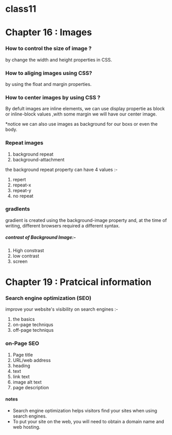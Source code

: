 # class11

# Chapter 16 : Images

### How to control the size of image ?
by change the width and height properties in CSS.

### How to aliging images using CSS?
by using the float and margin properties.

### How to center images by using CSS ?
By defult images are inline elements, we can use display propertie as block or inline-block values ,with some margin we will have our center image.

*notice we can also use images as background for our boxs or even the body.

### Repeat images
1. background repeat
2. background-attachment

the background repeat property can have 4 values :-
1. repert
2. repeat-x
3. repeat-y
4. no repeat

### gradIents 
gradient is created using the background-image property and, at the time of writing, different browsers required a different syntax.

##### contrast of Background Image:-
1. High constrast
2. low contrast
3. screen

# Chapter 19 : Pratcical information

### Search engine optimization (SEO)
improve your website's visibility on search engines :-
1. the basics 
2. on-page techniqus
3. off-page techniqus

### on-Page SEO
1. Page title
2. URL/web address
3. heading
4. text
5. link text
6. image alt text
7. page description

#### notes 
- Search engine optimization helps visitors find your sites when using search engines.
- To put your site on the web, you will need to obtain a domain name and web hosting.







